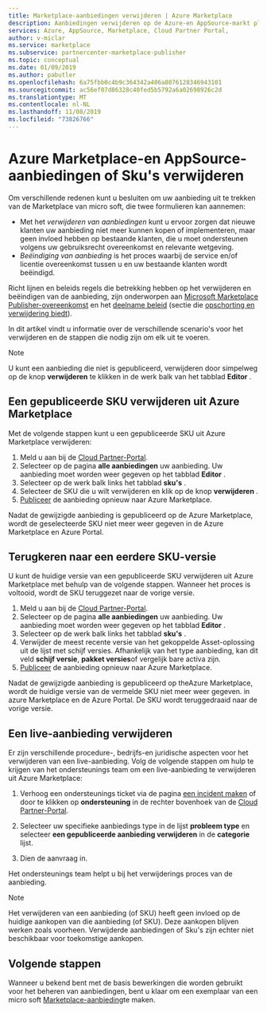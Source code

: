 ```yaml
---
title: Marketplace-aanbiedingen verwijderen | Azure Marketplace
description: Aanbiedingen verwijderen op de Azure-en AppSource-markt plaatsen met behulp van de Cloud Partner-portal
services: Azure, AppSource, Marketplace, Cloud Partner Portal,
author: v-miclar
ms.service: marketplace
ms.subservice: partnercenter-marketplace-publisher
ms.topic: conceptual
ms.date: 01/09/2019
ms.author: pabutler
ms.openlocfilehash: 6a75fbb0c4b9c364342a406a8076128346943101
ms.sourcegitcommit: ac56ef07d86328c40fed5b5792a6a02698926c2d
ms.translationtype: MT
ms.contentlocale: nl-NL
ms.lasthandoff: 11/08/2019
ms.locfileid: "73826766"
---
```

# <a name="delete-azure-marketplace-and-appsource-offers-or-skus"></a>Azure Marketplace-en AppSource-aanbiedingen of Sku's verwijderen

Om verschillende redenen kunt u besluiten om uw aanbieding uit te trekken van de Marketplace van micro soft, die twee formulieren kan aannemen:

- Met het *verwijderen van aanbiedingen* kunt u ervoor zorgen dat nieuwe klanten uw aanbieding niet meer kunnen kopen of implementeren, maar geen invloed hebben op bestaande klanten, die u moet ondersteunen volgens uw gebruiksrecht overeenkomst en relevante wetgeving. 
- *Beëindiging van aanbieding* is het proces waarbij de service en/of licentie overeenkomst tussen u en uw bestaande klanten wordt beëindigd. 

Richt lijnen en beleids regels die betrekking hebben op het verwijderen en beëindigen van de aanbieding, zijn onderworpen aan [Microsoft Marketplace Publisher-overeenkomst](https://go.microsoft.com/fwlink/?LinkID=699560) en het [deelname beleid](https://azure.microsoft.com/support/legal/marketplace/participation-policies/) (sectie die [opschorting en verwijdering biedt](https://docs.microsoft.com/legal/marketplace/participation-policy#offering-suspension-and-removal)). 

In dit artikel vindt u informatie over de verschillende scenario's voor het verwijderen en de stappen die nodig zijn om elk uit te voeren.  

> [!NOTE]
> U kunt een aanbieding die niet is gepubliceerd, verwijderen door simpelweg op de knop **verwijderen** te klikken in de werk balk van het tabblad **Editor** .


## <a name="delete-a-published-sku-from-the-azure-marketplace"></a>Een gepubliceerde SKU verwijderen uit Azure Marketplace

Met de volgende stappen kunt u een gepubliceerde SKU uit Azure Marketplace verwijderen:

1.  Meld u aan bij de [Cloud Partner-Portal](https://cloudpartner.azure.com/).
2.  Selecteer op de pagina **alle aanbiedingen** uw aanbieding.  Uw aanbieding moet worden weer gegeven op het tabblad **Editor** .
3.  Selecteer op de werk balk links het tabblad **sku's** . 
4.  Selecteer de SKU die u wilt verwijderen en klik op de knop **verwijderen** .
5.  [Publiceer](./cpp-publish-offer.md) de aanbieding opnieuw naar Azure Marketplace.

Nadat de gewijzigde aanbieding is gepubliceerd op de Azure Marketplace, wordt de geselecteerde SKU niet meer weer gegeven in de Azure Marketplace en Azure Portal.


## <a name="roll-back-to-a-previous-sku-version"></a>Terugkeren naar een eerdere SKU-versie

U kunt de huidige versie van een gepubliceerde SKU verwijderen uit Azure Marketplace met behulp van de volgende stappen. Wanneer het proces is voltooid, wordt de SKU teruggezet naar de vorige versie.

1. Meld u aan bij de [Cloud Partner-Portal](https://cloudpartner.azure.com/).
2. Selecteer op de pagina **alle aanbiedingen** uw aanbieding.  Uw aanbieding moet worden weer gegeven op het tabblad **Editor** .
3. Selecteer op de werk balk links het tabblad **sku's** . 
4. Verwijder de meest recente versie van het gekoppelde Asset-oplossing uit de lijst met schijf versies.  Afhankelijk van het type aanbieding, kan dit veld **schijf versie**, **pakket versies**of vergelijk bare activa zijn. 
5. [Publiceer](./cpp-publish-offer.md) de aanbieding opnieuw naar Azure Marketplace.

Nadat de gewijzigde aanbieding is gepubliceerd op theAzure Marketplace, wordt de huidige versie van de vermelde SKU niet meer weer gegeven. in azure Marketplace en de Azure Portal.  De SKU wordt teruggedraaid naar de vorige versie.


## <a name="delete-a-live-offer"></a>Een live-aanbieding verwijderen

Er zijn verschillende procedure-, bedrijfs-en juridische aspecten voor het verwijderen van een live-aanbieding. Volg de volgende stappen om hulp te krijgen van het ondersteunings team om een live-aanbieding te verwijderen uit Azure Marketplace:

1.  Verhoog een ondersteunings ticket via de pagina [een incident maken](https://go.microsoft.com/fwlink/?linkid=844975) of door te klikken op **ondersteuning** in de rechter bovenhoek van de [Cloud Partner-Portal](https://cloudpartner.azure.com/).

2.  Selecteer uw specifieke aanbiedings type in de lijst **probleem type** en selecteer **een gepubliceerde aanbieding verwijderen** in de **categorie** lijst.

3.  Dien de aanvraag in.

Het ondersteunings team helpt u bij het verwijderings proces van de aanbieding.

> [!NOTE]
> Het verwijderen van een aanbieding (of SKU) heeft geen invloed op de huidige aankopen van die aanbieding (of SKU). Deze aankopen blijven werken zoals voorheen. Verwijderde aanbiedingen of Sku's zijn echter niet beschikbaar voor toekomstige aankopen.


## <a name="next-steps"></a>Volgende stappen

Wanneer u bekend bent met de basis bewerkingen die worden gebruikt voor het beheren van aanbiedingen, bent u klaar om een exemplaar van een micro soft [Marketplace-aanbieding](../cpp-marketplace-offers.md)te maken.
